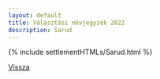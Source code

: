 ```yaml
---
layout: default
title: Választási névjegyzék 2022
description: Sarud
---
```


{% include settlementHTMLs/Sarud.html %}

[Vissza](../)